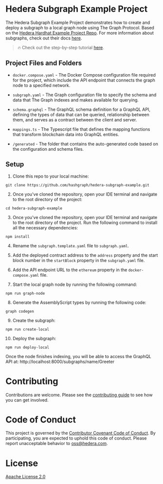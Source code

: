 # Hedera Subgraph Example Project

The Hedera Subgraph Example Project demonstrates how to create and deploy a subgraph to a local graph node using The Graph Protocol. Based on the [Hedera Hardhat Example Project Repo](https://github.com/hashgraph/hedera-hardhat-example-project). For more information about subgraphs, check out their docs [here](https://thegraph.com/docs). 

> :fire: Check out the step-by-step tutorial [here](https://docs.hedera.com/hedera/more-tutorials/deploy-a-subgraph-using-the-graph).

## Project Files and Folders

- `docker.compose.yaml` - The Docker Compose configuration file required for the project, which include the API endpoint that connects the graph node to a specified network. 

- `subgraph.yaml` - The Graph configuration file to specify the schema and data that The Graph indexes and makes available for querying. 

- `schema.graphql` - The GraphQL schema definition for a GraphQL API, defining the types of data that can be queried, relationship between them, and serves as a contract between the client and server.

- `mappings.ts` - The Typescript file that defines the mapping functions that transform blockchain data into GraphQL entities.

- `/generated` - The folder that contains the auto-generated code based on the configuration and schema files.

## Setup

1. Clone this repo to your local machine:

```shell
git clone https://github.com/hashgraph/hedera-subgraph-example.git
```

2. Once you've cloned the repository, open your IDE terminal and navigate to the root directory of the project:

```shell
cd hedera-subgraph-example
```

3. Once you've cloned the repository, open your IDE terminal and navigate to the root directory of the project. Run the following command to install all the necessary dependencies:

```shell
npm install
```

4. Rename the `subgraph.template.yaml` file to `subgraph.yaml`.

5. Add the deployed contract address to the `address` property and the start block number in the `startBlock` property in the `subgraph.yaml` file.

6. Add the API endpoint URL to the `ethereum` property in the `docker-compose.yaml` file.

7. Start the local graph node by running the following command:

```shell
npm run graph-node
```

8. Generate the AssemblyScript types by running the following code:

```shell
graph codegen
```

9. Create the subgraph: 

```shell
npm run create-local
```

10. Deploy the subgraph:

```
npm run deploy-local
```
Once the node finishes indexing, you will be able to access the GraphQL API at: http://localhost:8000/subgraphs/name/Greeter

# Contributing
Contributions are welcome. Please see the
[contributing guide](https://github.com/hashgraph/.github/blob/main/CONTRIBUTING.md)
to see how you can get involved.

# Code of Conduct
This project is governed by the
[Contributor Covenant Code of Conduct](https://github.com/hashgraph/.github/blob/main/CODE_OF_CONDUCT.md). By
participating, you are expected to uphold this code of conduct. Please report unacceptable behavior
to [oss@hedera.com](mailto:oss@hedera.com).

# License
[Apache License 2.0](LICENSE)
